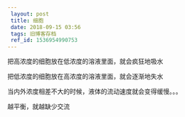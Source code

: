 ```yaml
---
 layout: post
 title: 细胞
 date: 2018-09-15 03:56
 tags: 旧博客存档
 ref_id: 1536954990753
---
```

把高浓度的细胞放在低浓度的溶液里面，就会疯狂地吸水



把低浓度的细胞放在高浓度的溶液里面，就会逐渐地失水



当内外浓度相差不大的时候，液体的流动速度就会变得缓慢。。。



越平衡，就越缺少交流

